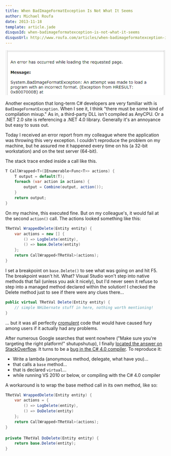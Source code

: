 ```yaml
---
title: When BadImageFormatException Is Not What It Seems
author: Michael Roufa
date: 2013-11-18
template: article.jade
disqusId: when-badimageformatexception-is-not-what-it-seems
disqusUrl: http://www.roufa.com/articles/when-badimageformatexception-is-not-what-it-seems
---
```

![I hate this exception](BadImageFormatException.png)

Another exception that long-term C# developers are very familiar with is `BadImageFormatException`. When I see it, I think "there must be some kind of compilation mixup." As in, a third-party DLL isn't compiled as AnyCPU. Or a .NET 2.0 site is referencing a .NET 4.0 library. Generally it's an annoyance but easy to suss out.

Today I received an error report from my colleague where the application was throwing this very exception. I couldn't reproduce the problem on my machine, but he assured me it happened every time on his (a 32-bit workstation) and on the test server (64-bit). 

The stack trace ended inside a call like this.

```cs
T CallWrapped<T>(IEnumerable<Func<T>> actions) {
    T output = default(T);
    foreach (var action in actions) {
        output = Combine(output, action());
    }
    return output;
}
```

On my machine, this executed fine. But on my colleague's, it would fail at the second `action()` call. The actions looked something like this:

```cs
TRetVal WrappedDelete(Entity entity) {
    var actions = new [] {
        () => LogDelete(entity),
        () => base.Delete(entity)
    };
    return CallWrapped<TRetVal>(actions);
}
```

I set a breakpoint on `base.Delete()` to see what was going on and hit F5. The breakpoint wasn't hit. What? Visual Studio won't step into native methods that fail (unless you ask it nicely), but I'd never seen it refuse to step into a managed method declared within the solution! I checked the Delete method just to see if there were any clues there...

```cs
public virtual TRetVal Delete(Entity entity) {
    // simple NHibernate stuff in here, nothing worth mentioning!
}
```

... but it was all perfectly [cromulent](http://en.wiktionary.org/wiki/cromulent) code that would have caused fury among users if it actually had any problems.

After numerous Google searches that went nowhere ("Make sure you're targeting the right platform!" shutupshutup), I finally [located the answer on StackOverflow](http://stackoverflow.com/questions/5290559/using-base-keyword-in-delegate-causes-system-badimageformatexception). It turns to be a [bug in the C# 4.0 compiler](https://connect.microsoft.com/VisualStudio/feedback/details/626550/badimageformatexception-on-simple-program-using-generics-and-lambdas). To reproduce it:

* Write a lambda (anonymous method, delegate, what have you)...
* that calls a `base` method...
* that is declared `virtual`...
* while running VS 2010 or below, or compiling with the C# 4.0 compiler

A workaround is to wrap the base method call in its own method, like so:

```cs
TRetVal WrappedDelete(Entity entity) {
    var actions = {
        () => LogDelete(entity),
        () => DoDelete(entity)
    };
    return CallWrapped<TRetVal>(actions);
}

private TRetVal DoDelete(Entity entity) {
    return base.Delete(entity);
}
```

